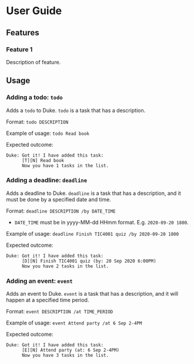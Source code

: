 # User Guide

## Features 

### Feature 1 
Description of feature.

## Usage

### Adding a todo: `todo`

Adds a `todo` to Duke. `todo` is a task that has a description.

Format: `todo DESCRIPTION`

Example of usage: `todo Read book`

Expected outcome:
```
Duke: Got it! I have added this task:
      [T][N] Read book
      Now you have 1 tasks in the list.
```
### Adding a deadline: `deadline`

Adds a deadline to Duke. `deadline` is a task that has a description,
and it must be done by a specified date and time.

Format: `deadline DESCRIPTION /by DATE_TIME`
- `DATE_TIME` must be in yyyy-MM-dd HHmm  format. E.g. `2020-09-20 1800`.

Example of usage: `deadline Finish TIC4001 quiz /by 2020-09-20 1800`

Expected outcome:
```
Duke: Got it! I have added this task:
      [D][N] Finish TIC4001 quiz (by: 20 Sep 2020 6:00PM)
      Now you have 2 tasks in the list.
```
### Adding an event: `event`

Adds an event to Duke. `event` is a task that has a description,
and it will happen at a specified time period.

Format: `event DESCRIPTION /at TIME_PERIOD`

Example of usage: `event Attend party /at 6 Sep 2-4PM`

Expected outcome:
```
Duke: Got it! I have added this task:
      [E][N] Attend party (at: 6 Sep 2-4PM)
      Now you have 3 tasks in the list.
```
